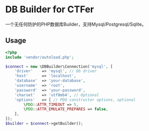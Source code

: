 # DB Builder for CTFer

一个无任何防护的PHP数据库Builder，支持Mysql/Postgresql/Sqlite。

## Usage

```php
<?php
include 'vendor/autoload.php';

$connect = new \DBBuilder\Connection('mysql', [
    'driver'    => 'mysql', // Db driver
    'host'      => 'localhost',
    'database'  => 'your-database',
    'username'  => 'root',
    'password'  => 'your-password',
    'charset'   => 'utf8mb4', // Optional
    'options'   => [ // PDO constructor options, optional
        \PDO::ATTR_TIMEOUT => 5,
        \PDO::ATTR_EMULATE_PREPARES => false,
    ],
]);
$builder = $connect->getBuilder();
```